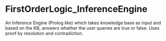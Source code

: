 # FirstOrderLogic_InferenceEngine
An Inference Engine (Prolog like) which takes knowledge base as input and based on the KB, answers whether the user queries are true or false. Uses proof by resolution and contradiction.
